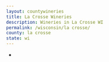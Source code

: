 ```yaml
---
layout: countywineries
title: La Crosse Wineries
description: Wineries in La Crosse WI
permalink: /wisconsin/la crosse/
county: la crosse
state: wi
---
```

-
